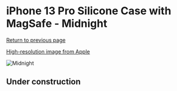 # iPhone 13 Pro Silicone Case with MagSafe - Midnight

[Return to previous page](/iphone_13)

[High-resolution image from Apple](https://store.storeimages.cdn-apple.com/8756/as-images.apple.com/is/MM2K3?wid=4500&hei=4500&fmt=png)

<div style="width: 500px"><img src="/everyphone/MM2K3.png" alt="Midnight"></div>

## Under construction

